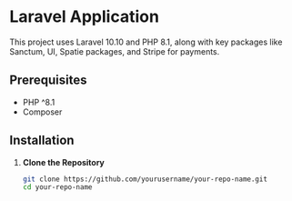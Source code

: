 # Laravel Application

This project uses Laravel 10.10 and PHP 8.1, along with key packages like Sanctum, UI, Spatie packages, and Stripe for payments.

## Prerequisites

- PHP ^8.1
- Composer

## Installation

1. **Clone the Repository**
   ```sh
   git clone https://github.com/yourusername/your-repo-name.git
   cd your-repo-name

